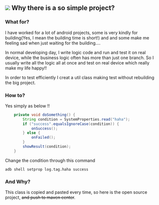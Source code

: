 [![](https://jitpack.io/v/acntwww/GetProp.svg)](https://jitpack.io/#acntwww/GetProp)
Why there is a so simple project?
----

### What for?
I have worked for a lot of android projects, some is very kindly for building(Yes, I mean the building time is short!) and and some make me feeling sad when just waiting for the building....     

In normal developing day, I write logic code and run and test it on real device, while the business logic often has more than just one branch. So I usually write all the logic all at once and test on real device which really make my life happy!!     

In order to test efficiently I creat a util class making test without rebuilding the big project.


### How to?


Yes simply as below !! 
  
```java
    private void doSomething() {
        String condition = SystemProperties.read("haha");
        if ("success".equalsIgnoreCase(condition)) {
            onSuccess();
        } else {
            onFailed();
        }
        showResult(condition);
    }
```    

Change the condition through this command    

```shell
adb shell setprop log.tag.haha success
```


### And Why?
This class is copied and pasted every time, so here is the open source project, ~~and push to maven center~~.
